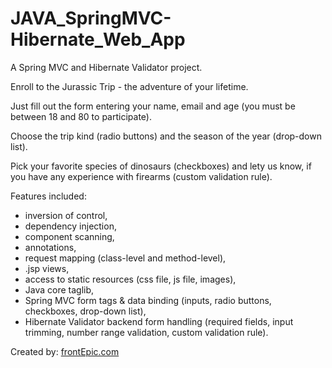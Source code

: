 # JAVA_SpringMVC-Hibernate_Web_App

A Spring MVC and Hibernate Validator project.

Enroll to the Jurassic Trip - the adventure of your lifetime.

Just fill out the form entering your name, email and age (you must be between 18 and 80 to participate).

Choose the trip kind (radio buttons) and the season of the year (drop-down list).

Pick your favorite species of dinosaurs (checkboxes) and lety us know, if you have any experience with firearms (custom validation rule).

Features included:
- inversion of control,
- dependency injection,
- component scanning,
- annotations,
- request mapping (class-level and method-level),
- .jsp views,
- access to static resources (css file, js file, images),
- Java core taglib,
- Spring MVC form tags & data binding (inputs, radio buttons, checkboxes, drop-down list),
- Hibernate Validator backend form handling (required fields, input trimming, number range validation, custom validation rule).

Created by: [frontEpic.com](https://www.frontepic.com)
